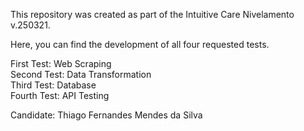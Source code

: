This repository was created as part of the Intuitive Care Nivelamento v.250321.

Here, you can find the development of all four requested tests.

First Test: Web Scraping  
Second Test: Data Transformation  
Third Test: Database  
Fourth Test: API Testing  

Candidate: Thiago Fernandes Mendes da Silva
